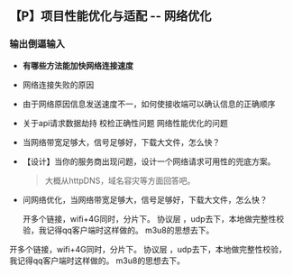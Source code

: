 ## 【P】项目性能优化与适配 -- 网络优化



### 输出倒逼输入

- **有哪些方法能加快网络连接速度**
- 网络连接失败的原因
- 由于网络原因信息发送速度不一，如何使接收端可以确认信息的正确顺序 
- 关于api请求数据劫持 校检正确性问题 网络性能优化的问题
- 当网络带宽足够大，信号足够好，下载大文件，怎么快？
- 【设计】当你的服务商出现问题，设计一个网络请求可用性的兜底方案。

  >   大概从httpDNS，域名容灾等方面回答吧。

- 问网络优化，当网络带宽足够大，信号足够好，下载大文件，怎么快？

  开多个链接，wifi+4G同时，分片下。
  协议层 ，udp去下，本地做完整性校验，我记得qq客户端时这样做的。
  m3u8的思想去下。

开多个链接，wifi+4G同时，分片下。
协议层 ，udp去下，本地做完整性校验，我记得qq客户端时这样做的。
m3u8的思想去下。





























































































